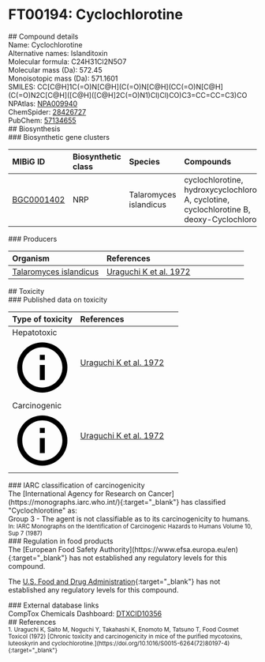 
# FT00194: Cyclochlorotine
<div class="molecule_image" style="float:left">
<img data-smiles= CC[C@@H]1NC(=O)[C@@H]2[C@H](Cl)[C@H](Cl)CN2C(=O)[C@H](CO)NC(=O)C[C@H](C2=CC=CC=C2)NC(=O)[C@H](CO)NC1=O data-smiles-options="{ 'width': 350, 'height': 350 }" />
</div>
## Compound details
<div style="overflow:hidden">
Name: Cyclochlorotine<br>
    Alternative names: Islanditoxin<br>
Molecular formula: C24H31Cl2N5O7<br>
Molecular mass (Da): 572.45<br>
Monoisotopic mass (Da): 571.1601<br>
<div class="break_all">
SMILES: CC[C@H]1C(=O)N[C@H](C(=O)N[C@H](CC(=O)N[C@H](C(=O)N2C[C@H]([C@H]([C@H]2C(=O)N1)Cl)Cl)CO)C3=CC=CC=C3)CO<br>
</div>
        NPAtlas: <a href=https://www.npatlas.org/explore/compounds/NPA009940 target="_blank">NPA009940</a><br>
        ChemSpider: <a href=https://www.chemspider.com/Chemical-Structure.28426727.html target="_blank">28426727</a><br>
        PubChem: <a href=https://pubchem.ncbi.nlm.nih.gov/compound/57134655 target="_blank">57134655</a><br>
</div>

<div markdown="block" class="section">
## Biosynthesis
<div markdown="block" class="subsection">
### Biosynthetic gene clusters
<table>
<thead>
<tr>
<th style="text-align: left;" role="columnheader" data-sort-default>MIBiG ID</th>
<th style="text-align: left;" role="columnheader">Biosynthetic class</th>
<th style="text-align: left;" role="columnheader">Species</th>
<th style="text-align: left;" role="columnheader">Compounds</th>
<th style="text-align: left;" role="columnheader">Complete</th>
<th style="text-align: left;" role="columnheader">Minimal entry</th>
</tr>
</thead>
<tbody>
        <tr>
        <td style="text-align: left;"><a href="https://mibig.secondarymetabolites.org/repository/BGC0001402" target="_blank">BGC0001402</a></td>
        <td style="text-align: left;">NRP</td>
        <td style="text-align: left;">Talaromyces islandicus</td>
        <td style="text-align: left;">cyclochlorotine, hydroxycyclochlorotine A, cyclotine, cyclochlorotine B, deoxy-Cyclochlorotine</td>
        <td style="text-align: left;">unknown</td>
        <td style="text-align: left;">False</td>
        </tr>
</tbody>
</table>
</div>

<div markdown="block" class="subsection">
### Producers
<table>
<thead>
<tr>
<th style="text-align: left;" role="columnheader" width="40%" data-sort-default>Organism</th>
<th style="text-align: left;" role="columnheader" width="60%">References</th>
</tr>
</thead>
        <tr>
        <td style="text-align: left;"><a href="https://www.ncbi.nlm.nih.gov/Taxonomy/Browser/wwwtax.cgi?mode=Info&id=28573" target="_blank">Talaromyces islandicus</a></td>
        <td style="text-align: left;"><a href="#REF00128">Uraguchi K et al. 1972</a></td>
        </tr>
</table>
</div>
</div>

<div markdown="block" class="section">
## Toxicity
<div markdown="block" class="subsection">
### Published data on toxicity
<table>
<thead>
<tr>
<th style="text-align: left;" role="columnheader" width="40%" data-sort-default>Type of toxicity</th>
<th style="text-align: left;" role="columnheader" width="60%">References</th>
</tr>
</thead>
<tbody>
<tr>
<td style="text-align: left;">Hepatotoxic <span class="twemoji" title="Toxic to the liver"><svg xmlns="http://www.w3.org/2000/svg" viewBox="0 0 24 24"><path d="M11 9h2V7h-2m1 13c-4.41 0-8-3.59-8-8s3.59-8 8-8 8 3.59 8 8-3.59 8-8 8m0-18A10 10 0 0 0 2 12a10 10 0 0 0 10 10 10 10 0 0 0 10-10A10 10 0 0 0 12 2m-1 15h2v-6h-2v6Z"></path></svg></span></td>
<td style="text-align: left;"><a href="#REF00128">Uraguchi K et al. 1972</a></td>
</tr>
<tr>
<td style="text-align: left;">Carcinogenic <span class="twemoji" title="Promotes the formation of cancer"><svg xmlns="http://www.w3.org/2000/svg" viewBox="0 0 24 24"><path d="M11 9h2V7h-2m1 13c-4.41 0-8-3.59-8-8s3.59-8 8-8 8 3.59 8 8-3.59 8-8 8m0-18A10 10 0 0 0 2 12a10 10 0 0 0 10 10 10 10 0 0 0 10-10A10 10 0 0 0 12 2m-1 15h2v-6h-2v6Z"></path></svg></span></td>
<td style="text-align: left;"><a href="#REF00128">Uraguchi K et al. 1972</a></td>
</tr>
</tbody>
</table>
</div>

<div markdown="block" class="subsection">
### IARC classification of carcinogenicity
<div markdown="block" class="indented_block">
The [International Agency for Research on Cancer](https://monographs.iarc.who.int/){:target="_blank"} has classified "Cyclochlorotine" as: <br>
Group 3 - The agent is not classifiable as to its carcinogenicity to humans.<br></span>
<small>In: IARC Monographs on the Identification of Carcinogenic Hazards to Humans Volume 10, Sup 7 (1987)</small><br>
</div>
</div>

<div markdown="block" class="subsection">
### Regulation in food products
<div markdown="block" class="indented_block">
The [European Food Safety Authority](https://www.efsa.europa.eu/en){:target="_blank"} has not established any regulatory levels for this compound. <br>

The [U.S. Food and Drug Administration](https://www.fda.gov/){:target="_blank"} has not established any regulatory levels for this compound. <br>

</div>
</div>

<div markdown="block" class="subsection">
### External database links
<div markdown="block" class="indented_block">
CompTox Chemicals Dashboard: <a href=https://comptox.epa.gov/dashboard/chemical/details/DTXCID10356 target="_blank">DTXCID10356</a><br>
</div>
</div>
</div>

<div markdown="block" class="section">
## References
<div markdown="block" style="font-size: smaller;">
<span id=REF00128>
1. Uraguchi K, Saito M, Noguchi Y, Takahashi K, Enomoto M, Tatsuno T, Food Cosmet Toxicol (1972) [Chronic toxicity and carcinogenicity in mice of the purified mycotoxins, luteoskyrin and cyclochlorotine.](https://doi.org/10.1016/S0015-6264(72)80197-4){:target="_blank"}<br>
</span>

</div>
</div>

<script type="text/javascript" src="https://unpkg.com/smiles-drawer@2.0.1/dist/smiles-drawer.min.js"></script>
<script>
    SmiDrawer.apply();
</script>